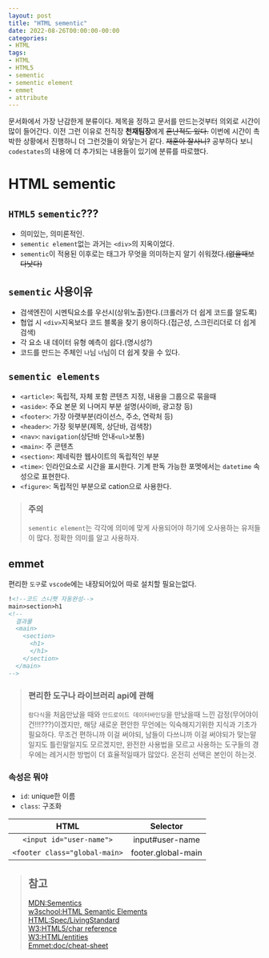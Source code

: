```yaml
---
layout: post
title: "HTML sementic"
date: 2022-08-26T00:00:00-00:00
categories:
- HTML
tags:
- HTML
- HTML5
- sementic
- sementic element
- emmet
- attribute
---
```

문서화에서 가장 난감한게 분류이다. 제목을 정하고 문서를 만드는것부터 의외로 시간이 많이 들어간다. 이전 그런 이유로 전직장 **천재팀장**에게 ~~혼난적도 있다.~~ 이번에 시간이 촉박한 상황에서 진행하니 더 그런것들이 와닿는거 같다. ~~재훈아 잘사니?~~ 공부하다 보니 `codestates`의 내용에 더 추가되는 내용들이 있기에 분류를 따로했다.

# HTML sementic

## `HTML5` `sementic`???
 - 의미있는, 의미론적인.
 - `sementic element`없는 과거는 `<div>`의 지옥이었다.
 - `sementic`이 적용된 이후로는 태그가 무엇을 의미하는지 알기 쉬워졌다.~~(없을때보다낫다)~~

## `sementic` 사용이유
- 검색엔진이 시멘틱요소를 우선시(상위노출)한다.(크롤러가 더 쉽게 코드를 알도록)
- 협업 시 `<div>`지옥보다 코드 블록을 찾기 용이하다.(접근성, 스크린리더로 더 쉽게 검색)
- 각 요소 내 데이터 유형 예측이 쉽다.(명시성?)
- 코드를 만드는 주체인 `나`님 `너`님이 더 쉽게 찾을 수 있다.

## `sementic elements`
- `<article>`: 독립적, 자체 포함 콘텐츠 지정, 내용을 그룹으로 묶을때
- `<aside>`: 주요 본문 외 나머지 부분 설명(사이바, 광고창 등)
- `<footer>`: 가장 아랫부분(라이선스, 주소, 연락처 등)
- `<header>`: 가장 윗부분(제목, 상단바, 검색창)
- `<nav>`: `navigation`(상단바 안내`<ul>`보통)
- `<main>`: 주 콘텐츠
- `<section>`: 제네릭한 웹사이트의 독립적인 부분
- `<time>`: 인라인요소로 시간을 표시한다. 기계 판독 가능한 포멧에서는 `datetime` 속성으로 표현한다.
- `<figure>`: 독립적인 부분으로 cation으로 사용한다.

> ### 주의
> `sementic element`는 각각에 의미에 맞게 사용되어야 하기에 오사용하는 유저들이 많다. 정확한 의미를 알고 사용하자.

## emmet
편리한 `도구`로 `vscode`에는 내장되어있어 따로 설치할 필요는없다.
```html
!<!--코드 스니펫 자동완성-->
main>section>h1
<!-- 
  결과물
  <main>
    <section>
      <h1>
      </h1>
    </section>
  </main>
-->
```
> ### 편리한 도구나 라이브러리 api에 관해
> `람다식`을 처음만났을 때와 `안드로이드 데이터바인딩`을 만났을때 느낀 감정(무어야이건!!!???)이겠지만, 해당 새로운 편안한 무언에는 익숙해지기위한 지식과 기초가 필요하다. 무조건 편하니까 이걸 써야되, 남들이 다쓰니까 이걸 써야되가 맞는말일지도 틀린말일지도 모르겠지만, 완전한 사용법을 모르고 사용하는 도구들의 경우에는 레거시한 방법이 더 효율적일때가 많았다. 온전히 선택은 본인이 하는것.
  
### 속성은 뭐야
 - `id`: unique한 이름
 - `class`: 구조화

|HTML|Selector|
|:---:|:---:|
|`<input id="user-name">`|input#user-name|
|`<footer class="global-main>`|footer.global-main|

> 
> ## 참고
> [MDN:Sementics](https://developer.mozilla.org/ko/docs/Glossary/Semantics#html_%EC%8B%9C%EB%A7%A8%ED%8B%B1)   
> [w3school:HTML Semantic Elements](https://www.w3schools.com/html/html5_semantic_elements.asp)   
> [HTML:Spec/LivingStandard](https://html.spec.whatwg.org/)   
> [W3:HTML5/char reference](https://dev.w3.org/html/html-author/charref)   
> [W3:HTML/entities](https://www.w3big.com/ko/html/html-entities.html#gsc.tab=0)   
> [Emmet:doc/cheat-sheet](https://doc.emmet.io/cheat-sheet)